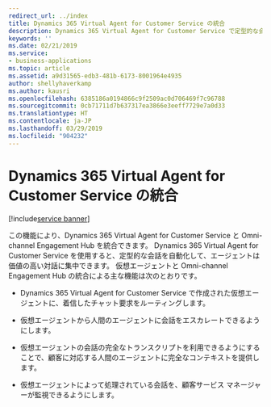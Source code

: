 ```yaml
---
redirect_url: ../index
title: Dynamics 365 Virtual Agent for Customer Service の統合
description: Dynamics 365 Virtual Agent for Customer Service で定型的な会話を自動化することで、サービス担当者は価値の高い対話に集中できるようになります。
keywords: ''
ms.date: 02/21/2019
ms.service:
- business-applications
ms.topic: article
ms.assetid: a9d31565-edb3-481b-6173-8001964e4935
author: shellyhaverkamp
ms.author: kausri
ms.openlocfilehash: 6385186a0194866c9f2509ac0d706469f7c96788
ms.sourcegitcommit: 0cb71711d7b637317ea3866e3eeff7729e7a0d33
ms.translationtype: HT
ms.contentlocale: ja-JP
ms.lasthandoff: 03/29/2019
ms.locfileid: "904232"
---
```

#  <a name="integration-with-dynamics-365-virtual-agent-for-customer-service"></a>Dynamics 365 Virtual Agent for Customer Service の統合
[!include[service banner](../../includes/service.md)]


この機能により、Dynamics 365 Virtual Agent for Customer Service と Omni-channel Engagement Hub を統合できます。 Dynamics 365 Virtual Agent for Customer Service を使用すると、定型的な会話を自動化して、エージェントは価値の高い対話に集中できます。 仮想エージェントと Omni-channel Engagement Hub の統合による主な機能は次のとおりです。 

- Dynamics 365 Virtual Agent for Customer Service で作成された仮想エージェントに、着信したチャット要求をルーティングします。

- 仮想エージェントから人間のエージェントに会話をエスカレートできるようにします。

- 仮想エージェントの会話の完全なトランスクリプトを利用できるようにすることで、顧客に対応する人間のエージェントに完全なコンテキストを提供します。

- 仮想エージェントによって処理されている会話を、顧客サービス マネージャーが監視できるようにします。
